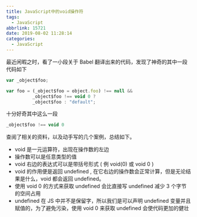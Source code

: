 ```yaml
---
title: JavaScript中的void操作符
tags:
  - JavaScript
abbrlink: 15721
date: 2019-08-02 11:28:14
categories:
  - JavaScript
---
```


最近闲暇之时，看了一小段关于 Babel 翻译出来的代码，发现了神奇的其中一段代码如下

```JavaScript
var _object$foo;

var foo = (_object$foo = object.foo) !== null &&
          _object$foo !== void 0 ?
          _object$foo : "default";
```

十分好奇其中这么一段

```JavaScript
_object$foo !== void 0
```

查阅了相关的资料，以及动手写的几个案例，总结如下。

- void 是一元运算符，出现在操作数的左边
- 操作数可以是任意类型的值
- void 右边的表达式可以是带括号形式 ( 例 void(0) 或 void 0 )
- void 的作用便是返回 undefined , 在它右边的操作数会正常计算，但是无论结果是什么，void 都会返回 undefined。
- 使用 void 0 的方式来获取 undefined 会比直接写 undefined 减少 3 个字节的空间占用
- undefined 在 JS 中并不是保留字，所以我们是可以声明 undefined 变量并且赋值的，为了避免污染，使用 void 0 来获取 undefined 会使代码更加的健壮

